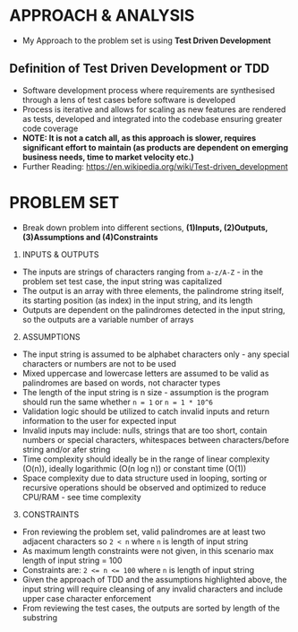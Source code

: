 # APPROACH & ANALYSIS


- My Approach to the problem set is using **Test Driven Development**

Definition of Test Driven Development or TDD
--------------------------------------------
- Software development process where requirements are synthesised through a lens of test cases before software is developed
- Process is iterative and allows for scaling as new features are rendered as tests, developed and integrated into the codebase ensuring greater code coverage
- **NOTE: It is not a catch all, as this approach is slower, requires significant effort to maintain (as products are dependent on emerging business needs, time to market velocity etc.)**
- Further Reading: https://en.wikipedia.org/wiki/Test-driven_development


# PROBLEM SET

- Break down problem into different sections, **(1)Inputs, (2)Outputs, (3)Assumptions and (4)Constraints**

1. INPUTS & OUTPUTS
- The inputs are strings of characters ranging from `a-z/A-Z` - in the problem set test case, the input string was capitalized
- The output is an array with three elements, the palindrome string itself, its starting position (as index) in the input string, and its length
- Outputs are dependent on the palindromes detected in the input string, so the outputs are a variable number of arrays



2. ASSUMPTIONS
- The input string is assumed to be alphabet characters only - any special characters or numbers are not to be used
- Mixed uppercase and lowercase letters are assumed to be valid as palindromes are based on words, not character types
- The length of the input string is n size - assumption is the program should run the same whether `n = 1` or `n = 1 * 10^6`
- Validation logic should be utilized to catch invalid inputs and return information to the user for expected input
- Invalid inputs may include: nulls, strings that are too short, contain numbers or special characters, whitespaces between characters/before string and/or afer string
- Time complexity should ideally be in the range of linear complexity (O(n)), ideally logarithmic (O(n log n)) or constant time (O(1))
- Space complexity due to data structure used in looping, sorting or recursive operations should be observed and optimized to reduce CPU/RAM - see time complexity



3. CONSTRAINTS
- Fron reviewing the problem set, valid palindromes are at least two adjacent characters so `2 < n` where `n` is length of input string
- As maximum length constraints were not given, in this scenario max length of input string = 100
- Constraints are: `2 <= n <= 100` where `n` is length of input string
- Given the approach of TDD and the assumptions highlighted above, the input string will require cleansing of any invalid characters and include upper case character enforcement 
- From reviewing the test cases, the outputs are sorted by length of the substring
